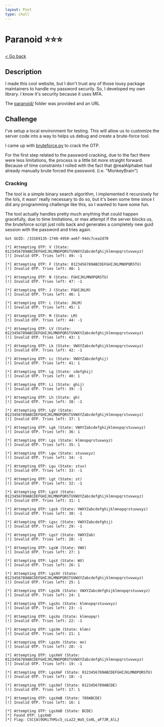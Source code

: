 ```yaml
---
layout: Post
type: chall
---
```

# Paranoid ⭐⭐⭐

<a class="back-link" href="../../">< Go back</a>

## Description

I made this cool website, but I don't trust any of those lousy package maintainers to handle my password securily.
So, I developed my own library.
I know it's security because it uses MFA.

The [paranoid/](./paranoid/) folder was provided and an URL

## Challenge

I've setup a local environment for testing. This will allow us to customize the server code into a way to helps us debug and create a brute-force tool.

I came up with [bruteforce.py](./bruteforce.py) to crack the OTP.

For the first step related to the password cracking, due to the fact there were less limitations, the process is a little bit more straight forward. Because of time constraints I rolled with the fact that @realAlphabet had already manually brute forced the password. (i.e. "MonkeyBrain")

### Cracking

The tool is a simple binary search algorithm, I implemented it recursively for the lols, it wasn' really necessary to do so, but it's been some time since I did any programming challenge like this, so I wanted to have some fun.

The tool actually handles pretty much anything that could happen gracefully, due to time limitations, or max attempt if the server blocks us, the bruteforce script just rolls back and generates a completely new guid session with the password and tries again.

```
Got GUID: /33169135-1740-4950-ae6f-94dc7cea2d70

[*] Attempting OTP: V (State: 0123456789ABCDEFGHIJKLMNOPQRSTUVWXYZabcdefghijklmnopqrstuvwxyz)
[!] Invalid OTP. Tries left: 49: -1

[*] Attempting OTP: F (State: 0123456789ABCDEFGHIJKLMNOPQRSTU)
[!] Invalid OTP. Tries left: 48: 1

[*] Attempting OTP: N (State: FGHIJKLMNOPQRSTU)
[!] Invalid OTP. Tries left: 47: -1

[*] Attempting OTP: J (State: FGHIJKLM)
[!] Invalid OTP. Tries left: 46: 1

[*] Attempting OTP: L (State: JKLM)
[!] Invalid OTP. Tries left: 45: 1

[*] Attempting OTP: M (State: LM)
[!] Invalid OTP. Tries left: 44: -1

[*] Attempting OTP: LV (State: 0123456789ABCDEFGHIJKLMNOPQRSTUVWXYZabcdefghijklmnopqrstuvwxyz)
[!] Invalid OTP. Tries left: 43: 1

[*] Attempting OTP: Lk (State: VWXYZabcdefghijklmnopqrstuvwxyz)
[!] Invalid OTP. Tries left: 42: -1

[*] Attempting OTP: Lc (State: VWXYZabcdefghij)
[!] Invalid OTP. Tries left: 41: 1

[*] Attempting OTP: Lg (State: cdefghij)
[!] Invalid OTP. Tries left: 40: 1

[*] Attempting OTP: Li (State: ghij)
[!] Invalid OTP. Tries left: 39: -1

[*] Attempting OTP: Lh (State: gh)
[!] Invalid OTP. Tries left: 38: -1

[*] Attempting OTP: LgV (State: 0123456789ABCDEFGHIJKLMNOPQRSTUVWXYZabcdefghijklmnopqrstuvwxyz)
[!] Invalid OTP. Tries left: 37: 1

[*] Attempting OTP: Lgk (State: VWXYZabcdefghijklmnopqrstuvwxyz)
[!] Invalid OTP. Tries left: 36: 1

[*] Attempting OTP: Lgs (State: klmnopqrstuvwxyz)
[!] Invalid OTP. Tries left: 35: 1

[*] Attempting OTP: Lgw (State: stuvwxyz)
[!] Invalid OTP. Tries left: 34: -1

[*] Attempting OTP: Lgu (State: stuv)
[!] Invalid OTP. Tries left: 33: -1

[*] Attempting OTP: Lgt (State: st)
[!] Invalid OTP. Tries left: 32: -1

[*] Attempting OTP: LgsV (State: 0123456789ABCDEFGHIJKLMNOPQRSTUVWXYZabcdefghijklmnopqrstuvwxyz)
[!] Invalid OTP. Tries left: 31: 1

[*] Attempting OTP: Lgsk (State: VWXYZabcdefghijklmnopqrstuvwxyz)
[!] Invalid OTP. Tries left: 30: -1

[*] Attempting OTP: Lgsc (State: VWXYZabcdefghij)
[!] Invalid OTP. Tries left: 29: -1

[*] Attempting OTP: LgsY (State: VWXYZab)
[!] Invalid OTP. Tries left: 28: -1

[*] Attempting OTP: LgsW (State: VWX)
[!] Invalid OTP. Tries left: 27: 1

[*] Attempting OTP: LgsX (State: WX)
[!] Invalid OTP. Tries left: 26: 1

[*] Attempting OTP: LgsXV (State: 0123456789ABCDEFGHIJKLMNOPQRSTUVWXYZabcdefghijklmnopqrstuvwxyz)
[!] Invalid OTP. Tries left: 25: 1

[*] Attempting OTP: LgsXk (State: VWXYZabcdefghijklmnopqrstuvwxyz)
[!] Invalid OTP. Tries left: 24: 1

[*] Attempting OTP: LgsXs (State: klmnopqrstuvwxyz)
[!] Invalid OTP. Tries left: 23: -1

[*] Attempting OTP: LgsXo (State: klmnopqr)
[!] Invalid OTP. Tries left: 22: -1

[*] Attempting OTP: LgsXm (State: klmn)
[!] Invalid OTP. Tries left: 21: 1

[*] Attempting OTP: LgsXn (State: mn)
[!] Invalid OTP. Tries left: 20: -1

[*] Attempting OTP: LgsXmV (State: 0123456789ABCDEFGHIJKLMNOPQRSTUVWXYZabcdefghijklmnopqrstuvwxyz)
[!] Invalid OTP. Tries left: 19: -1

[*] Attempting OTP: LgsXmF (State: 0123456789ABCDEFGHIJKLMNOPQRSTU)
[!] Invalid OTP. Tries left: 18: -1

[*] Attempting OTP: LgsXm7 (State: 0123456789ABCDE)
[!] Invalid OTP. Tries left: 17: 1

[*] Attempting OTP: LgsXmB (State: 789ABCDE)
[!] Invalid OTP. Tries left: 16: 1

[*] Attempting OTP: LgsXmD (State: BCDE)
[*] Found OTP: LgsXmD
[*] Flag: CSC{Al9ORi7hMic5_cLa22_Wa5_Co0L_aF73R_AlL}
```
